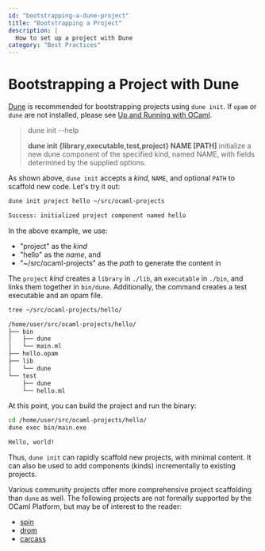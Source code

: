 ```yaml
---
id: "bootstrapping-a-dune-project"
title: "Bootstrapping a Project"
description: |
  How to set up a project with Dune
category: "Best Practices"
---
```


# Bootstrapping a Project with Dune

[Dune](https://dune.readthedocs.io/en/stable/overview.html) is recommended for bootstrapping projects using `dune init`. If `opam` or `dune` are not installed, please see [Up and Running with OCaml](/docs/up-and-running).

> dune init --help
>
> **dune init {library,executable,test,project} NAME [PATH]** initialize a
> new dune component of the specified kind, named NAME, with fields
> determined by the supplied options.

As shown above, `dune init` accepts a _kind_, `NAME`, and optional `PATH` to scaffold new code. Let's try it out:

```sh
dune init project hello ~/src/ocaml-projects

Success: initialized project component named hello
```

In the above example, we use:

- "project" as the _kind_
- "hello" as the _name_, and
- "~/src/ocaml-projects" as the _path_ to generate the content in

The `project` _kind_ creates a `library` in `./lib`, an `executable` in `./bin`, and links them together in `bin/dune`. Additionally, the command creates a test executable and an opam file.

```sh
tree ~/src/ocaml-projects/hello/

/home/user/src/ocaml-projects/hello/
├── bin
│   ├── dune
│   └── main.ml
├── hello.opam
├── lib
│   └── dune
└── test
    ├── dune
    └── hello.ml
```

At this point, you can build the project and run the binary:

```sh
cd /home/user/src/ocaml-projects/hello/
dune exec bin/main.exe

Hello, world!
```

Thus, `dune init` can rapidly scaffold new projects, with minimal content. It can also be used to add components (kinds) incrementally to existing projects.

Various community projects offer more comprehensive project scaffolding than `dune` as well.
The following projects are not formally supported by the OCaml Platform, but may be of interest to the reader:

- [spin](https://github.com/tmattio/spin)
- [drom](https://ocamlpro.github.io/drom/sphinx/about.html)
- [carcass](https://github.com/dbuenzli/carcass)

